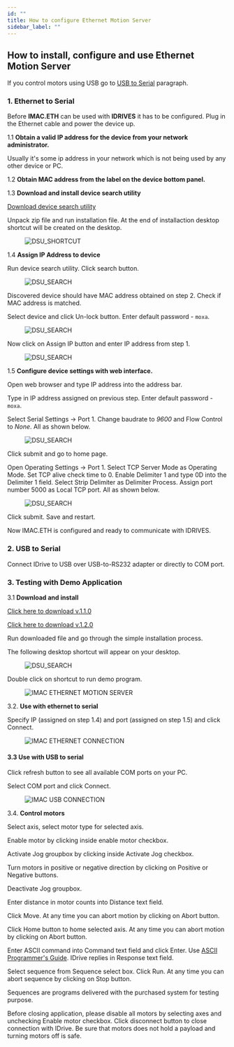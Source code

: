 ```yaml
---
id: ""
title: How to configure Ethernet Motion Server
sidebar_label: ""
---
```


## How to install, configure and use Ethernet Motion Server

If you control motors using USB go to [USB to Serial](#3.3-Use-with-USB-to-serial) paragraph.

### 1. Ethernet to Serial

Before **IMAC.ETH** can be used with **IDRIVES** it has to be configured. Plug in the Ethernet cable and power the device up.

1.1 **Obtain a valid IP address for the device from your network administrator.**

Usually it's some ip address in your network which is not being used by any other device or PC.

1.2 **Obtain MAC address from the label on the device bottom panel.**

1.3 **Download and install device search utility**

[Download device search utility](https://onedrive.live.com/download?cid=F106C188C03C5E38&resid=F106C188C03C5E38%2168229&authkey=ABzWeAkdUtFphJ4)

Unpack zip file and run installation file. At the end of installaction desktop shortcut will be created on the desktop.

<figure>
  <img src="assets/eth/dsu1.jpg" alt="DSU_SHORTCUT" />
</figure>

1.4 **Assign IP Address to device**

Run device search utility. Click search button.

<figure>
  <img src="assets/eth/dsu2.jpg" alt="DSU_SEARCH" />
</figure>

Discovered device should have MAC address obtained on step 2. Check if MAC address is matched.

Select device and click Un-lock button. Enter default password - `moxa`.

<figure>
  <img src="assets/eth/dsu3.jpg" alt="DSU_SEARCH" />
</figure>

Now click on Assign IP button and enter IP address from step 1.

<figure>
  <img src="assets/eth/dsu4.jpg" alt="DSU_SEARCH" />
</figure>

1.5 **Configure device settings with web interface.** 

Open web browser and type IP address into the address bar.

Type in IP address assigned on previous step. Enter default password - `moxa`.

Select Serial Settings -> Port 1. Change baudrate to *9600* and Flow Control to *None*. All as shown below.

<figure>
  <img src="assets/eth/dsu5.jpg" alt="DSU_SEARCH" />
</figure>

Click submit and go to home page.

Open Operating Settings -> Port 1. Select TCP Server Mode as Operating Mode. Set TCP alive check time to 0. Enable Delimiter 1 and type 0D into the Delimiter 1 field. Select Strip Delimiter as Delimiter Process. Assign port number 5000 as Local TCP port. All as shown below.

<figure>
  <img src="assets/eth/dsu6.jpg" alt="DSU_SEARCH" />
</figure>

Click submit. Save and restart.

Now IMAC.ETH is configured and ready to communicate with IDRIVES.

### 2. USB to Serial

Connect IDrive to USB over USB-to-RS232 adapter or directly to COM port.

### 3. Testing with Demo Application

3.1 **Download and install**

[Click here to download v.1.1.0](https://onedrive.live.com/download?cid=F106C188C03C5E38&resid=F106C188C03C5E38%2168261&authkey=AIGwTg9A4VsYclA)

[Click here to download v.1.2.0](https://onedrive.live.com/download?cid=F106C188C03C5E38&resid=F106C188C03C5E38%2168793&authkey=ACOloRbYC8KW2Co)

Run downloaded file and go through the simple installation process.

The following desktop shortcut will appear on your desktop.

<figure>
  <img src="assets/eth/imac-motion-client.jpg" alt="DSU_SEARCH" />
</figure>

Double click on shortcut to run demo program.

<figure>
  <img src="assets/eth/imac-ethernet-motion-server.jpg" alt="IMAC ETHERNET MOTION SERVER" />
</figure>

3.2. **Use with ethernet to serial**

Specify IP (assigned on step 1.4) and port (assigned on step 1.5) and click Connect.

<figure>
  <img src="assets/eth/ethernet-connection.jpg" alt="IMAC ETHERNET CONNECTION" />
</figure>

#### 3.3 Use with USB to serial

Click refresh button to see all available COM ports on your PC.

Select COM port and click Connect.

<figure>
  <img src="assets/eth/usb-connection.jpg" alt="IMAC USB CONNECTION" />
</figure>

3.4. **Control motors**

Select axis, select motor type for selected axis.

Enable motor by clicking inside enable motor checkbox.

Activate Jog groupbox by clicking inside Activate Jog checkbox. 

Turn motors in positive or negative direction by clicking on Positive or Negative buttons.

Deactivate Jog groupbox.

Enter distance in motor counts into Distance text field.

Click Move. At any time you can abort motion by clicking on Abort button.

Click Home button to home selected axis. At any time you can abort motion by clicking on Abort button.

Enter ASCII command into Command text field and click Enter. Use [ASCII Programmer's Guide](http://www.copleycontrols.com/wp-content/uploads/2018/02/All-ASCII_Programmers_Guide-Manual.pdf). IDrive replies in Response text field.

Select sequence from Sequence select box. Click Run. At any time you can abort sequence by clicking on Stop button.

Sequences are programs delivered with the purchased system for testing purpose.

Before closing application, please disable all motors by selecting axes and unchecking Enable motor checkbox. Click disconnect button to close connection with IDrive. Be sure that motors does not hold a payload and turning motors off is safe.